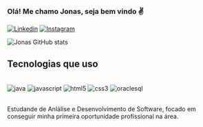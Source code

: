 ### Olá! Me chamo Jonas, seja bem vindo ✌️

[![Linkedin](https://img.shields.io/badge/LinkedIn-0077B5?style=for-the-badge&logo=linkedin&logoColor=white)](https://www.linkedin.com/in/jonas-rocha-087742236/)
[![Instagram](https://img.shields.io/badge/Instagram-E4405F?style=for-the-badge&logo=instagram&logoColor=white)](https://www.instagram.com/rochajonas_/)

![Jonas GitHub stats](https://github-readme-stats.vercel.app/api?username=jonasrocha98&show_icons=true&theme=tokyonight)

## Tecnologias que uso
<div style="display:inline_block"><br/>
    <img align="center" alt="java" src="https://img.shields.io/badge/Java-ED8B00?style=for-the-badge&logo=openjdk&logoColor=white" />
    <img align="center" alt="javascript" src="https://img.shields.io/badge/JavaScript-323330?style=for-the-badge&logo=javascript&logoColor=F7DF1E" />
    <img align="center" alt="html5" src="https://img.shields.io/badge/HTML5-E34F26?style=for-the-badge&logo=html5&logoColor=white" />
    <img align="center" alt="css3" src="https://img.shields.io/badge/CSS3-1572B6?style=for-the-badge&logo=css3&logoColor=white" />
    <img align="center" alt="oraclesql" src="https://img.shields.io/badge/Oracle-F80000?style=for-the-badge&logo=Oracle&logoColor=white" />
</div></br>

Estudande de Anlálise e Desenvolvimento de Software, focado em conseguir minha primeira oportunidade profissional na área.
